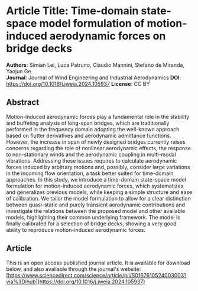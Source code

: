# Article Title: Time-domain state-space model formulation of motion-induced aerodynamic forces on bridge decks
**Authors**: Simian Lei, Luca Patruno, Claudio Mannini, Stefano de Miranda, Yaojun Ge  
**Journal**: Journal of Wind Engineering and Industrial Aerodynamics
**DOI**: https://doi.org/10.1016/j.jweia.2024.105937 
**License**: CC BY

## Abstract
Motion-induced aerodynamic forces play a fundamental role in the stability and buffeting analysis of long-span bridges, which are traditionally performed in the frequency domain adopting the well-known approach based on flutter derivatives and aerodynamic admittance functions. However, the increase in span of newly designed bridges currently raises concerns regarding the role of nonlinear aerodynamic effects, the response to non-stationary winds and the aerodynamic coupling in multi-modal vibrations. Addressing these issues requires to calculate aerodynamic forces induced by arbitrary motions and, possibly, consider large variations in the incoming flow orientation, a task better suited for time-domain approaches. In this study, we introduce a time-domain state-space model formulation for motion-induced aerodynamic forces, which systematizes and generalizes previous models, while keeping a simple structure and ease of calibration. We tailor the model formulation to allow for a clear distinction between quasi-static and purely transient aerodynamic contributions and investigate the relations between the proposed model and other available models, highlighting their common underlying framework. The model is finally calibrated for a selection of bridge decks, showing a very good ability to reproduce motion-induced aerodynamic forces.

## Article
This is an open access published journal article. It is available for download below, and also available through the journal's website:  
[https://www.sciencedirect.com/science/article/pii/S0167610524003003?via%3Dihub](https://doi.org/10.1016/j.jweia.2024.105937)

